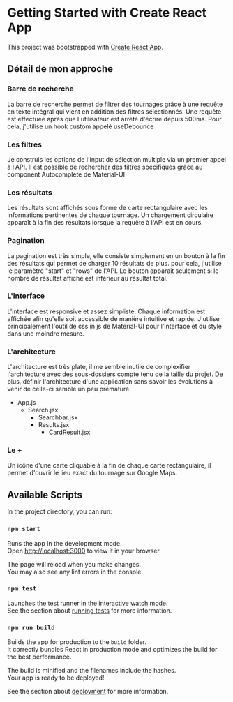 # Getting Started with Create React App

This project was bootstrapped with [Create React App](https://github.com/facebook/create-react-app).

## Détail de mon approche

### Barre de recherche

La barre de recherche permet de filtrer des tournages grâce à une requête en texte intégral qui vient en addition des filtres sélectionnés.
Une requête est effectuée après que l'utilisateur est arrêté d'écrire depuis 500ms. Pour cela, j'utilise un hook custom appelé useDebounce

### Les filtres

Je construis les options de l'input de sélection multiple via un premier appel à l'API.
Il est possible de rechercher des filtres spécifiques grâce au component Autocomplete de Material-UI

### Les résultats

Les résultats sont affichés sous forme de carte rectangulaire avec les informations pertinentes de chaque tournage. Un chargement circulaire apparaît à la fin des résultats lorsque la requête à l'API est en cours.

### Pagination

La pagination est très simple, elle consiste simplement en un bouton à la fin des résultats qui permet de charger 10 résultats de plus.
pour cela, j'utilise le paramètre "start" et "rows" de l'API.
Le bouton apparaît seulement si le nombre de résultat affiché est inférieur au résultat total.

### L'interface

L'interface est responsive et assez simpliste.
Chaque information est affichée afin qu'elle soit accessible de manière intuitive et rapide.
J'utilise principalement l'outil de css in js de Material-UI pour l'interface et du style dans une moindre mesure.

### L'architecture

L'architecture est très plate, il me semble inutile de complexifier l'architecture avec des sous-dossiers compte tenu
de la taille du projet. De plus, définir l'architecture d'une application sans savoir les évolutions à venir de celle-ci semble un peu prématuré.

- App.js
  - Search.jsx
    - Searchbar.jsx
    - Results.jsx
      - CardResult.jsx

### Le +

Un icône d'une carte cliquable à la fin de chaque carte rectangulaire, il permet d'ouvrir le lieu exact du tournage sur Google Maps.

## Available Scripts

In the project directory, you can run:

### `npm start`

Runs the app in the development mode.\
Open [http://localhost:3000](http://localhost:3000) to view it in your browser.

The page will reload when you make changes.\
You may also see any lint errors in the console.

### `npm test`

Launches the test runner in the interactive watch mode.\
See the section about [running tests](https://facebook.github.io/create-react-app/docs/running-tests) for more information.

### `npm run build`

Builds the app for production to the `build` folder.\
It correctly bundles React in production mode and optimizes the build for the best performance.

The build is minified and the filenames include the hashes.\
Your app is ready to be deployed!

See the section about [deployment](https://facebook.github.io/create-react-app/docs/deployment) for more information.
